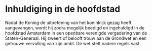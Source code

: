 # Inhuldiging in de hoofdstad
Nadat de Koning de uitoefening van het koninklijk gezag heeft aangevangen, wordt hij zodra mogelijk beëdigd en ingehuldigd in de hoofdstad Amsterdam in een openbare verenigde vergadering van de Staten-Generaal. Hij zweert of belooft trouw aan de Grondwet en een getrouwe vervulling van zijn ambt. De wet stelt nadere regels vast.
